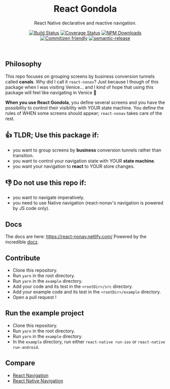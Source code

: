 <h1 align="center">React Gondola</h1>

<p align="center">React Native declarative and reactive navigation.</p>

<p align="center">
<a href="https://travis-ci.com/tpucci/react-nonav"><img src="https://travis-ci.com/tpucci/react-nonav.svg?branch=master" alt="Build Status"/></a>
<a href="https://coveralls.io/github/tpucci/react-nonav?branch=master"><img src="https://coveralls.io/repos/github/tpucci/react-nonav/badge.svg?branch=master" alt="Coverage Status"/></a>
<a href="https://www.npmjs.com/package/react-nonav"><img src="https://img.shields.io/npm/dw/react-nonav.svg" alt="NPM Downloads"/></a>
<a href="http://commitizen.github.io/cz-cli/"><img src="https://img.shields.io/badge/commitizen-friendly-brightgreen.svg" alt="Commitizen friendly"/></a>
<a href="https://github.com/semantic-release/semantic-release"><img src="https://img.shields.io/badge/%20%20%F0%9F%93%A6%F0%9F%9A%80-semantic--release-e10079.svg" alt="semantic-release"/></a>
</p>

<br>

## Philosophy

This repo focuses on grouping screens by business conversion tunnels called **canals**. Why did I call it `react-nonav`? Just because I though of this package when I was visiting Venice... and I kind of hope that using this package will feel like navigating in Venice 📸

**When you use React Gondola**, you define several screens and you have the possibility to control their visibility with YOUR state machine. You define the rules of WHEN some screens should appear; `react-nonav` takes care of the rest.

## 👍 TLDR; Use this package if:

- you want to group screens by **business** conversion tunnels rather than transition.
- you want to control your navigation state with YOUR **state machine**.
- you want your navigation to **react** to YOUR store changes.

## 👎 Do not use this repo if:

- you want to navigate imperatively.
- you need to use Native navigation (react-nonav's navigation is powered by JS code only).

## Docs

The docs are here: https://react-nonav.netlify.com/
Powered by the incredible [docz](https://www.docz.site/).

## Contribute

- Clone this repository.
- Run `yarn` in the root directory.
- Run `yarn` in the `example` directory.
- Add your code and its test in the `<rootDir>/src` directory.
- Add your example code and its test in the `<rootDir>/example` directory.
- Open a pull request !

## Run the example project

- Clone this repository.
- Run `yarn` in the root directory.
- Run `yarn` in the `example` directory.
- In the `example` directory, run either `react-native run-ios` or `react-native run-android`.

## Compare

- [React Navigation](https://reactnavigation.org/)
- [React Native Navigation](https://github.com/wix/react-native-navigation)
